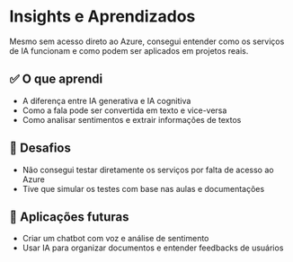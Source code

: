 # Insights e Aprendizados

Mesmo sem acesso direto ao Azure, consegui entender como os serviços de IA funcionam e como podem ser aplicados em projetos reais.

## ✅ O que aprendi
- A diferença entre IA generativa e IA cognitiva
- Como a fala pode ser convertida em texto e vice-versa
- Como analisar sentimentos e extrair informações de textos

## 🚧 Desafios
- Não consegui testar diretamente os serviços por falta de acesso ao Azure
- Tive que simular os testes com base nas aulas e documentações

## 🚀 Aplicações futuras
- Criar um chatbot com voz e análise de sentimento
- Usar IA para organizar documentos e entender feedbacks de usuários


